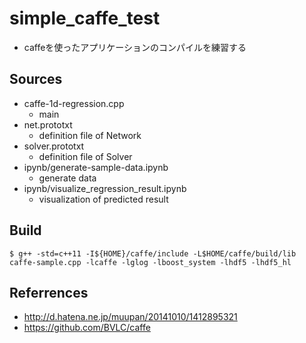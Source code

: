 # simple_caffe_test

- caffeを使ったアプリケーションのコンパイルを練習する

## Sources
- caffe-1d-regression.cpp
  - main
- net.prototxt
  - definition file of Network
- solver.prototxt
  - definition file of Solver
- ipynb/generate-sample-data.ipynb
  - generate data
- ipynb/visualize_regression_result.ipynb
  - visualization of predicted result

## Build
```
$ g++ -std=c++11 -I${HOME}/caffe/include -L$HOME/caffe/build/lib caffe-sample.cpp -lcaffe -lglog -lboost_system -lhdf5 -lhdf5_hl
```

## Referrences
- http://d.hatena.ne.jp/muupan/20141010/1412895321
- https://github.com/BVLC/caffe

